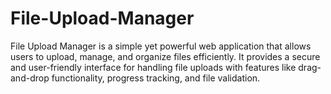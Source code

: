 # File-Upload-Manager
File Upload Manager is a simple yet powerful web application that allows users to upload, manage, and organize files efficiently. It provides a secure and user-friendly interface for handling file uploads with features like drag-and-drop functionality, progress tracking, and file validation.
